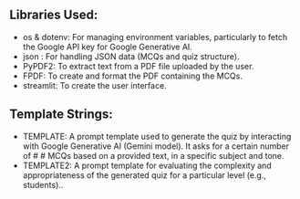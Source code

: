 ## Libraries Used:
- os & dotenv: For managing environment variables, particularly to fetch the Google API key for Google Generative AI.
- json : For handling JSON data (MCQs and quiz structure).
- PyPDF2: To extract text from a PDF file uploaded by the user.
- FPDF: To create and format the PDF containing the MCQs.
- streamlit: To create the user interface.

## Template Strings:
- TEMPLATE: A prompt template used to generate the quiz by interacting with Google Generative AI (Gemini model). It asks for a  certain number of # # MCQs based on a provided text, in a specific subject and tone.
- TEMPLATE2: A prompt template for evaluating the complexity and appropriateness of the generated quiz for a particular level (e.g., students)..